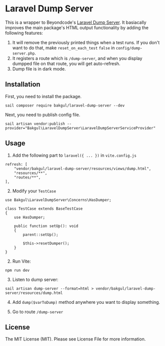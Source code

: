 # Laravel Dump Server

This is a wrapper to Beyondcode's [Laravel Dump Server](https://github.com/beyondcode/laravel-dump-server). It basiacally improves the main package's HTML output functionality by adding the following features:

1. It will remove the previously printed things when a test runs. If you don't want to do that, make `reset_on_each_test` `false` in `config/dump-server.php`.
2. It registers a route which is `/dump-server`, and when you display dumpped file on that route, you will get auto-refresh.
3. Dump file is in dark mode.

## Installation

First, you need to install the package.

```
sail composer require bakgul/laravel-dump-server --dev
```

Next, you need to publish config file.

```
sail artisan vendor:publish --provider="Bakgul\LaravelDumpServer\LaravelDumpServerServiceProvider"
```

## Usage

1. Add the following part to `laravel({ ... })` in `vite.config.js`

```
refresh: [
    "vendor/bakgul/laravel-dump-server/resources/views/dump.html",
    "resources/**",
    "routes/**",
],
```

2. Modify your `TestCase`

```
use Bakgul\LaravelDumpServer\Concerns\HasDumper;

class TestCase extends BaseTestCase
{
    use HasDumper;

    public function setUp(): void
    {
        parent::setUp();

        $this->resetDumper();
    }
}
```

2. Run Vite:

```
npm run dev
```

3. Listen to dump server:

```
sail artisan dump-server --format=html > vendor/bakgul/laravel-dump-server/resources/dump.html
```

4. Add `dump($varToDump)` method anywhere you want to display something.

5. Go to route `/dump-server`

## License

The MIT License (MIT). Please see License File for more information.
